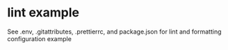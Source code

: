 # lint example

See .env, .gitattributes, .prettierrc, and package.json for lint and formatting configuration example
